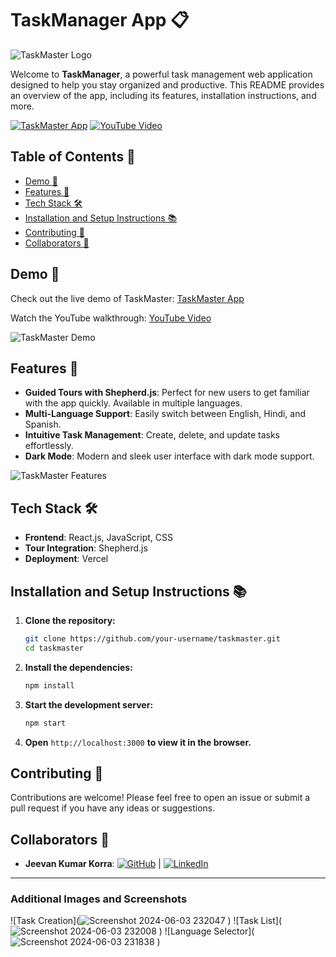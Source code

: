 
# TaskManager App 📋

![TaskMaster Logo](![logo](https://github.com/jeevan10017/Task-Manager/assets/132948936/cd0657d7-7eca-4d60-8b29-a3eb1dac2c0e)
)

Welcome to **TaskManager**, a powerful task management web application designed to help you stay organized and productive. This README provides an overview of the app, including its features, installation instructions, and more.

[![TaskMaster App](https://img.shields.io/badge/TaskMaster-App-blue?style=for-the-badge&logo=appveyor)](https://task-manager-lyart-sigma.vercel.app/)
[![YouTube Video](https://img.shields.io/badge/YouTube-Video-red?style=for-the-badge&logo=youtube)](https://youtu.be/86DmFxjUyyw)

## Table of Contents 📑

- [Demo 🚀](#demo-)
- [Features 🎉](#features-)
- [Tech Stack 🛠️](#tech-stack-)
- [Installation and Setup Instructions 📚](#installation-and-setup-instructions-)
- [Contributing 🤝](#contributing-)
- [Collaborators 🤖](#collaborators-)

## Demo 🚀

Check out the live demo of TaskMaster: [TaskMaster App](https://task-manager-lyart-sigma.vercel.app/)

Watch the YouTube walkthrough: [YouTube Video](https://youtu.be/86DmFxjUyyw)

![TaskMaster Demo](![image](https://github.com/jeevan10017/Task-Manager/assets/132948936/b263c2fb-9f05-4c31-806e-87cf737457f7)
)

## Features 🎉

- **Guided Tours with Shepherd.js**: Perfect for new users to get familiar with the app quickly. Available in multiple languages.
- **Multi-Language Support**: Easily switch between English, Hindi, and Spanish.
- **Intuitive Task Management**: Create, delete, and update tasks effortlessly.
- **Dark Mode**: Modern and sleek user interface with dark mode support.

![TaskMaster Features](![logo](https://github.com/jeevan10017/Task-Manager/assets/132948936/3ee56cbb-e945-459c-8978-00b1accb4224)
)

## Tech Stack 🛠️

- **Frontend**: React.js, JavaScript, CSS
- **Tour Integration**: Shepherd.js
- **Deployment**: Vercel

## Installation and Setup Instructions 📚

1. **Clone the repository:**
    ```bash
    git clone https://github.com/your-username/taskmaster.git
    cd taskmaster
    ```

2. **Install the dependencies:**
    ```bash
    npm install
    ```

4. **Start the development server:**
    ```bash
    npm start
    ```

5. **Open** `http://localhost:3000` **to view it in the browser.**

## Contributing 🤝

Contributions are welcome! Please feel free to open an issue or submit a pull request if you have any ideas or suggestions.

## Collaborators 🤖

- **Jeevan Kumar Korra**: [![GitHub](https://img.shields.io/badge/GitHub-Profile-blue?style=flat&logo=github)](https://github.com/jeevan10017) | [![LinkedIn](https://img.shields.io/badge/LinkedIn-Profile-blue?style=flat&logo=linkedin)]([https://www.linkedin.com/in/your-username/](https://www.linkedin.com/in/jeevan-kumar-korra-068726252/))

---



### Additional Images and Screenshots

![Task Creation](![Screenshot 2024-06-03 232047](https://github.com/jeevan10017/Task-Manager/assets/132948936/96d9b46a-bf3b-4a93-b83d-7b600eecbd53)
)
![Task List](![Screenshot 2024-06-03 232008](https://github.com/jeevan10017/Task-Manager/assets/132948936/c815c44b-e3fd-4f57-aa15-e338aa2cce6b)
)
![Language Selector](![Screenshot 2024-06-03 231838](https://github.com/jeevan10017/Task-Manager/assets/132948936/993b4446-6ec7-458a-aa9f-37589fe79793)
)

